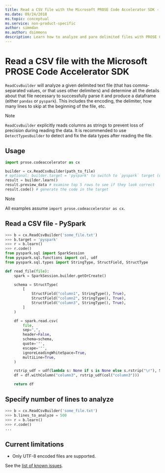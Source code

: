```yaml
---
title: Read a CSV file with the Microsoft PROSE Code Accelerator SDK - Python
ms.date: 09/24/2018
ms.topic: conceptual
ms.service: non-product-specific
author: simmdan
ms.author: dsimmons
description: Learn how to analyze and pare delimited files with PROSE Code Accelerator for Python.
---
```


# Read a CSV file with the Microsoft PROSE Code Accelerator SDK

`ReadCsvBuilder` will analyze a given delimited text file (that has comma-separated values, or that uses other
delimiters) and determine all the details about that file necessary to successfully parse it and produce a dataframe
(either `pandas` or `pyspark`).  This includes the encoding, the delimiter, how many lines to skip at the beginning of
the file, etc.

> [!NOTE]
> `ReadCsvBuilder` explicitly reads columns as strings to prevent loss of precision during reading the data.
> It is recommended to use `DetectTypesBuilder` to detect and fix the data types after reading the file. 

## Usage

``` python
import prose.codeaccelerator as cx

builder = cx.ReadCsvBuilder(path_to_file)
# optional: builder.target = 'pyspark' to switch to `pyspark` target (default is 'pandas')
result = builder.learn()
result.preview_data # examine top 5 rows to see if they look correct
result.code() # generate the code in the target
```

> [!NOTE]
> All examples assume `import prose.codeaccelerator as cx`.

## Read a CSV file - PySpark

```python
>>> b = cx.ReadCsvBuilder('some_file.txt')
>>> b.target = 'pyspark'
>>> r = b.learn()
>>> r.code()
from pyspark.sql import SparkSession
from pyspark.sql.functions import col, udf
from pyspark.sql.types import StringType, StructField, StructType

def read_file(file):
    spark = SparkSession.builder.getOrCreate()

    schema = StructType(
        [
            StructField("column1", StringType(), True),
            StructField("column2", StringType(), True),
            StructField("column3", StringType(), True),
        ]
    )

    df = spark.read.csv(
        file,
        sep=",",
        header=False,
        schema=schema,
        quote='"',
        escape='"',
        ignoreLeadingWhiteSpace=True,
        multiLine=True,
    )

    rstrip_udf = udf(lambda s: None if s is None else s.rstrip("\r"), StringType())
    df = df.withColumn("column3", rstrip_udf(col("column3")))

    return df

```

## Specify number of lines to analyze

```python
>>> b = cx.ReadCsvBuilder('some_file.txt')
>>> b.lines_to_analyze = 500
>>> r = b.learn()
>>> r.code()
...

```

## Current limitations

- Only UTF-8 encoded files are supported.

See the [list of known issues](/python/api/overview/azure/prose/knownissues?view=prose-py-latest).
